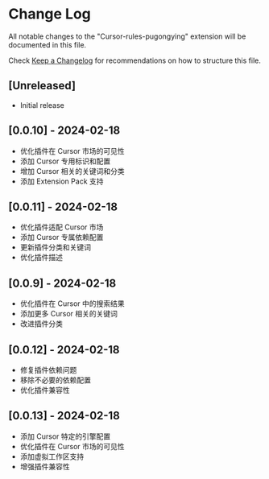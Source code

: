 # Change Log

All notable changes to the "Cursor-rules-pugongying" extension will be documented in this file.

Check [Keep a Changelog](http://keepachangelog.com/) for recommendations on how to structure this file.

## [Unreleased]

- Initial release

## [0.0.10] - 2024-02-18
- 优化插件在 Cursor 市场的可见性
- 添加 Cursor 专用标识和配置
- 增加 Cursor 相关的关键词和分类
- 添加 Extension Pack 支持

## [0.0.11] - 2024-02-18
- 优化插件适配 Cursor 市场
- 添加 Cursor 专属依赖配置
- 更新插件分类和关键词
- 优化插件描述

## [0.0.9] - 2024-02-18
- 优化插件在 Cursor 中的搜索结果
- 添加更多 Cursor 相关的关键词
- 改进插件分类

## [0.0.12] - 2024-02-18
- 修复插件依赖问题
- 移除不必要的依赖配置
- 优化插件兼容性

## [0.0.13] - 2024-02-18
- 添加 Cursor 特定的引擎配置
- 优化插件在 Cursor 市场的可见性
- 添加虚拟工作区支持
- 增强插件兼容性